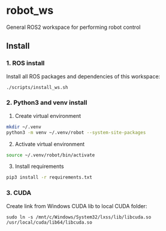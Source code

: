 # robot_ws
General ROS2 workspace for performing robot control  
## Install  
### 1. ROS install
Install all ROS packages and dependencies of this workspace:
```bash
./scripts/install_ws.sh
```   
### 2. Python3 and venv install
1. Create virtual environment
```bash
mkdir ~/.venv
python3 -m venv ~/.venv/robot --system-site-packages
```  
2. Activate virtual environment
```bash
source ~/.venv/robot/bin/activate
```  
3. Install requirements
```bash
pip3 install -r requirements.txt
```  

### 3. CUDA
Create link from Windows CUDA lib to local CUDA folder:
```
sudo ln -s /mnt/c/Windows/System32/lxss/lib/libcuda.so /usr/local/cuda/lib64/libcuda.so
```
